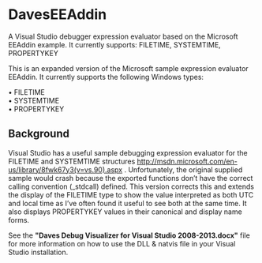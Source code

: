 # DavesEEAddin
A Visual Studio debugger expression evaluator based on the Microsoft EEAddin example. It currently supports: FILETIME, SYSTEMTIME, PROPERTYKEY

This is an expanded version of the Microsoft sample expression evaluator EEAddin. It currently supports the following Windows types:

•	FILETIME  
•	SYSTEMTIME  
•	PROPERTYKEY  

## Background
Visual Studio has a useful sample debugging expression evaluator for the FILETIME and SYSTEMTIME structures http://msdn.microsoft.com/en-us/library/8fwk67y3(v=vs.90).aspx . Unfortunately, the original supplied sample would crash because the exported functions don’t have the correct calling convention (_stdcall) defined. This version corrects this and extends the display of the FILETIME type to show the value interpreted as both UTC and local time as I’ve often found it useful to see both at the same time. It also displays PROPERTYKEY values in their canonical and display name forms.

See the **"Daves Debug Visualizer for Visual Studio 2008-2013.docx"** file for more information on how to use the DLL & natvis file in your Visual Studio installation.
